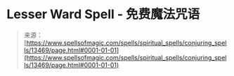 <!--yml

category: 未分类

date: 2024-06-12 18:51:55

-->

# Lesser Ward Spell - 免费魔法咒语

> 来源：[https://www.spellsofmagic.com/spells/spiritual_spells/conjuring_spells/13469/page.html#0001-01-01](https://www.spellsofmagic.com/spells/spiritual_spells/conjuring_spells/13469/page.html#0001-01-01)
